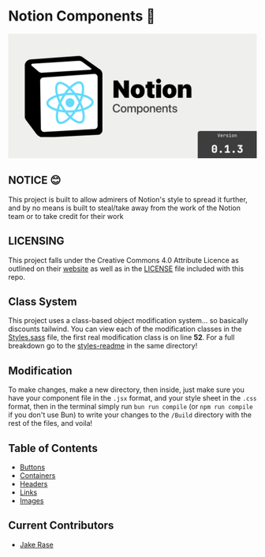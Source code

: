 # Notion Components 📇

![!image](./Github%20Social%20Banner.png)

## **NOTICE** 😊

This project is built to allow admirers of Notion's style to spread it further, and by no means is built to steal/take away from the work of the Notion team or to take credit for their work

## **LICENSING**

This project falls under the Creative Commons 4.0 Attribute Licence as outlined on their [website](https://creativecommons.org/licenses/by/4.0/) as well as in the [LICENSE](./LICENSE) file included with this repo.

## Class System

This project uses a class-based object modification system... so basically discounts tailwind. You can view each of the modification classes in the [Styles.sass](./Styles/Styles.sass) file, the first real modification class is on line **52**. For a full breakdown go to the [styles-readme](./Styles/styles-readme.md) in the same directory!

## Modification

To make changes, make a new directory, then inside, just make sure you have your component file in the `.jsx` format, and your style sheet in the `.css` format, then in the terminal simply run `bun run compile` (or `npm run compile` if you don't use Bun) to write your changes to the `/Build` directory with the rest of the files, and voila!

## Table of Contents

- [Buttons](./Buttons/buttons-readme.md)
- [Containers](./Containers/containers-reame.md)
- [Headers](./Headers/headers-readme.md)
- [Links](./Link/links-readme.md)
- [Images](./Image/image-readme.md)

## Current Contributors

- [Jake Rase](https://micro.jakerase.dev)
